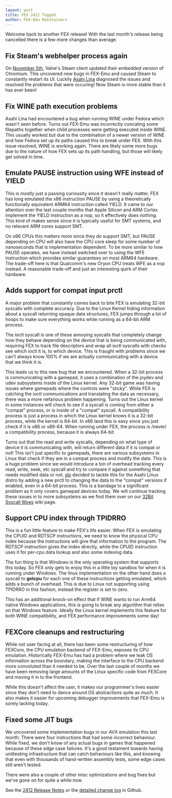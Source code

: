 ```yaml
---
layout: post
title: FEX 2412 Tagged
author: FEX-Emu Maintainers
---
```


Welcome back to another FEX release! With the last month's release being cancelled there is a few more changes than average.

## Fix Steam's webhelper process again
On [November 5th](https://store.steampowered.com/news/app/593110/view/4472730495692571024), Valve's Steam client updated their embedded version of
Chromium. This uncovered new bugs in FEX-Emu and caused Steam to constantly restart its UI. Luckily [Asahi Lina](https://vt.social/@lina) diagnosed
the issues and resolved the problems that were occuring! Now Steam is more stable than it has ever been!

## Fix WINE path execution problems
Asahi Lina had encountered a bug when running WINE under Fedora which wasn't seen before. Turns out FEX-Emu was incorrectly concating some filepaths
together when child processes were getting executed inside WINE. This usually worked but due to the combination of a newer version of WINE and how
Fedora set up its paths caused this to break under FEX. With this issue resolved, WINE is working again. There are likely some more bugs due to
the nature of how FEX sets up its path handling, but those will likely get solved in time.

## Emulate PAUSE instruction using WFE instead of YIELD
This is mostly just a passing curiousity since it doesn't really matter. FEX has long emulated the x86 instruction PAUSE by using a theoretically
functionally equivalent ARM64 instruction called YIELD. It came to our attention over the last couple months that Apple Silicon and ARM Cortex
implement the YIELD instruction as a nop, so it effectively does nothing. This kind of makes sense since it is typically useful for SMT systems, and
no relevant ARM cores support SMT.

On x86 CPUs this matters more since they do support SMT, but PAUSE depending on CPU will also have the CPU core sleep for some number of nanoseconds
that is implementation dependent. To be more similar to how PAUSE operates, we have instead switched over to using the WFE instruction which provides
similar guarantees on most ARM64 hardware. The trade-off here is that Qualcomm's new Oryon CPU treats WFE as a nop instead. A reasonable trade-off and
just an interesting quirk of their hardware.

## Adds support for compat input prctl
A major problem that constantly comes back to bite FEX is emulating 32-bit syscalls with complete accuracy. Due to the Linux Kernel hiding information
about a syscall returning opaque data structures, FEX jumps through a lot of hoops to make sure everything works while running as a 64-bit ARM
process.

The ioctl syscall is one of these annoying syscalls that completely change how they behave depending on the device that is being communicated with,
requiring FEX to track file descriptors and wrap all ioctl syscalls with checks see which ioctl it is, to which device. This is fraught with problems
since we can't always know 100% if we are actually communicating with a device that we think it is.

This leads us to this new bug that we encountered. When a 32-bit process is communicating with a gamepad, it uses a combination of the joydev and
udev subsystems inside of the Linux kernel. Any 32-bit game was having issues where gamepads where the controls were "sticky".
While FEX is catching the ioctl communications and translating the data as necessary, there was a more nefarious problem happening. Turns out the
Linux kernel in some instances will check to see if a syscall is coming from either a "compat" process, or is inside of a "compat" syscall. A
compatibility process is just a process in which the Linux kernel knows it is a 32-bit process, while the kernel is 64-bit. In x86 land this is easy
since you just check if it is x86 or x86-64. When running under FEX, the process is /never/ a compatibility process, because it is always 64-bit.

Turns out that the read and write syscalls, depending on what type of device it is communicating with, will return different data if it is compat or
not! This isn't just specific to gamepads, there are various subsystems in Linux that check if they are in a compat process and modify the data. This
is a huge problem since we would introduce a ton of overhead tracking every read, write, seek, etc syscall and try to compare it against something
that needs modified data or not. [slp](https://github.com/slp) decided to tackle this for the Asahi Linux distro by adding a new prctl to changing the
data to the "compat" versions if enabled, even in a 64-bit process. This is a bandage to a significant problem as it only covers gamepad devices
today. We will continue tracking these issues in to more subsystems as we find them over on our [32Bit Syscall
Woes](https://wiki.fex-emu.com/index.php/Development:32Bit_Syscall_Woes) wiki page.

## Support CPU index through TPIDRRO
This is a fun little feature to make FEX's life easier. When FEX is emulating the CPUID and RDTSCP instructions, we need to know the physical CPU
index because the instructions will give that information to the program. The RDTSCP instruction gives the index directly, while the CPUID instruction
uses it for per-cpu data lookup and also some indexing data.

The fun thing is that Windows is the only operating system that supports this today. So FEX only gets to enjoy this in a little toy sandbox for when
it is running under Windows. The linux implementation on the other hand does a syscall to **getcpu** for each one of these instructions getting
emulated, which adds a bunch of overhead. This is due to Linux not supporting using TPIDRRO in this fashion, instead the register is set to zero.

This has an additional knock-on effect that if WINE wants to run Arm64 native Windows applications, this is going to break any algorithm that relies
on that Windows feature. Ideally the Linux kernel implements this feature for both WINE compatibility, and FEX performance improvements some day!

## FEXCore cleanups and restructuring
While not user facing at all, there has been some restructuring of how FEXCore, the CPU emulation backend of FEX-Emu, exposes its CPU emulation.
Historically FEX-Emu has had a problem where we leak OS information across the boundary, making the interface to the CPU backend more convoluted than
it needed to be. Over the last couple of months we have been removing large amounts of the Linux specific code from FEXCore and moving it in to the
frontend.

While this doesn't affect the user, it makes our programmer's lives easier since they don't need to dance around OS abstractions quite as much. It
also makes it easier for upcoming debugger improvements that FEX-Emu is sorely lacking today.

## Fixed some JIT bugs
We uncovered some implementation bugs in our AVX emulation this last month. There were four instructions that had some incorrect behaviour. While
fixed, we don't know of any actual bugs in games that happened because of these edge case failures. It's a good testament towards having unittesting
infrastructure that can catch behaviours like this, and knowing that even with thousands of hand-written assembly tests, some edge cases still aren't
tested.

There were also a couple of other misc optimizations and bug fixes but we've gone on for quite a while now.

See the [2412 Release Notes](https://github.com/FEX-Emu/FEX/releases/tag/FEX-2412) or the [detailed change log](https://github.com/FEX-Emu/FEX/compare/FEX-2410...FEX-2412) in Github.
